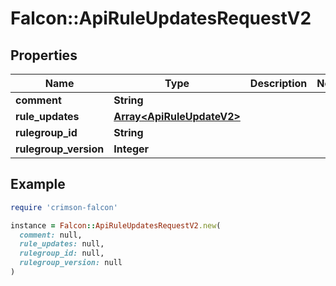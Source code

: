 # Falcon::ApiRuleUpdatesRequestV2

## Properties

| Name | Type | Description | Notes |
| ---- | ---- | ----------- | ----- |
| **comment** | **String** |  |  |
| **rule_updates** | [**Array&lt;ApiRuleUpdateV2&gt;**](ApiRuleUpdateV2.md) |  |  |
| **rulegroup_id** | **String** |  |  |
| **rulegroup_version** | **Integer** |  |  |

## Example

```ruby
require 'crimson-falcon'

instance = Falcon::ApiRuleUpdatesRequestV2.new(
  comment: null,
  rule_updates: null,
  rulegroup_id: null,
  rulegroup_version: null
)
```

